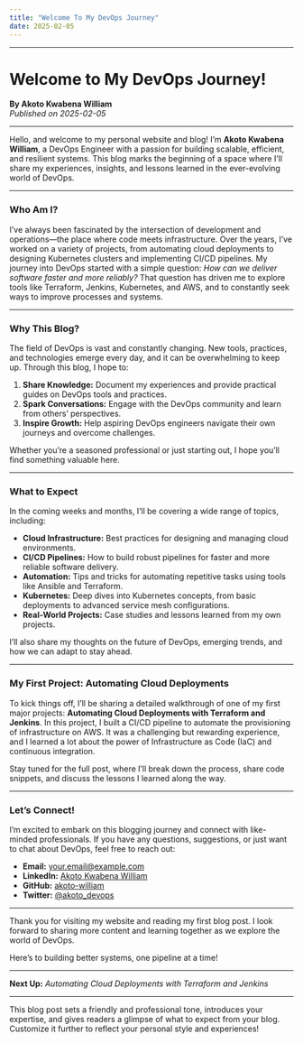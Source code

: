 ```yaml
---
title: "Welcome To My DevOps Journey"
date: 2025-02-05
---
```


---

# **Welcome to My DevOps Journey!**  
**By Akoto Kwabena William**  
*Published on 2025-02-05*

---

Hello, and welcome to my personal website and blog! I’m **Akoto Kwabena William**, a DevOps Engineer with a passion for building scalable, efficient, and resilient systems. This blog marks the beginning of a space where I’ll share my experiences, insights, and lessons learned in the ever-evolving world of DevOps.

---

### **Who Am I?**  
I’ve always been fascinated by the intersection of development and operations—the place where code meets infrastructure. Over the years, I’ve worked on a variety of projects, from automating cloud deployments to designing Kubernetes clusters and implementing CI/CD pipelines. My journey into DevOps started with a simple question: *How can we deliver software faster and more reliably?* That question has driven me to explore tools like Terraform, Jenkins, Kubernetes, and AWS, and to constantly seek ways to improve processes and systems.

---

### **Why This Blog?**  
The field of DevOps is vast and constantly changing. New tools, practices, and technologies emerge every day, and it can be overwhelming to keep up. Through this blog, I hope to:  
1. **Share Knowledge:** Document my experiences and provide practical guides on DevOps tools and practices.  
2. **Spark Conversations:** Engage with the DevOps community and learn from others’ perspectives.  
3. **Inspire Growth:** Help aspiring DevOps engineers navigate their own journeys and overcome challenges.  

Whether you’re a seasoned professional or just starting out, I hope you’ll find something valuable here.

---

### **What to Expect**  
In the coming weeks and months, I’ll be covering a wide range of topics, including:  
- **Cloud Infrastructure:** Best practices for designing and managing cloud environments.  
- **CI/CD Pipelines:** How to build robust pipelines for faster and more reliable software delivery.  
- **Automation:** Tips and tricks for automating repetitive tasks using tools like Ansible and Terraform.  
- **Kubernetes:** Deep dives into Kubernetes concepts, from basic deployments to advanced service mesh configurations.  
- **Real-World Projects:** Case studies and lessons learned from my own projects.  

I’ll also share my thoughts on the future of DevOps, emerging trends, and how we can adapt to stay ahead.

---

### **My First Project: Automating Cloud Deployments**  
To kick things off, I’ll be sharing a detailed walkthrough of one of my first major projects: **Automating Cloud Deployments with Terraform and Jenkins**. In this project, I built a CI/CD pipeline to automate the provisioning of infrastructure on AWS. It was a challenging but rewarding experience, and I learned a lot about the power of Infrastructure as Code (IaC) and continuous integration.  

Stay tuned for the full post, where I’ll break down the process, share code snippets, and discuss the lessons I learned along the way.

---

### **Let’s Connect!**  
I’m excited to embark on this blogging journey and connect with like-minded professionals. If you have any questions, suggestions, or just want to chat about DevOps, feel free to reach out:  
- **Email:** [your.email@example.com](mailto:your.email@example.com)  
- **LinkedIn:** [Akoto Kwabena William](#)  
- **GitHub:** [akoto-william](#)  
- **Twitter:** [@akoto_devops](#)  

---

Thank you for visiting my website and reading my first blog post. I look forward to sharing more content and learning together as we explore the world of DevOps.  

Here’s to building better systems, one pipeline at a time!  

---

**Next Up:** *Automating Cloud Deployments with Terraform and Jenkins*  

---

This blog post sets a friendly and professional tone, introduces your expertise, and gives readers a glimpse of what to expect from your blog. Customize it further to reflect your personal style and experiences!
